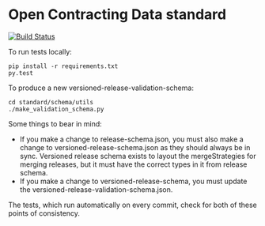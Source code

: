 Open Contracting Data standard
==============================

[![Build Status](https://travis-ci.org/open-contracting/standard.svg?branch=master)](https://travis-ci.org/open-contracting/standard)

To run tests locally:

````
pip install -r requirements.txt
py.test
````

To produce a new versioned-release-validation-schema:

````
cd standard/schema/utils
./make_validation_schema.py
````

Some things to bear in mind:

* If you make a change to release-schema.json, you must also make a change to
  versioned-release-schema.json as they should always be in sync. Versioned
release schema exists to layout the mergeStrategies for merging releases, but
it must have the correct types in it from release schema.
* If you make a change to versioned-release-schema, you must update the
  versioned-release-validation-schema.json.

The tests, which run automatically on every commit, check for both of these
points of consistency.
